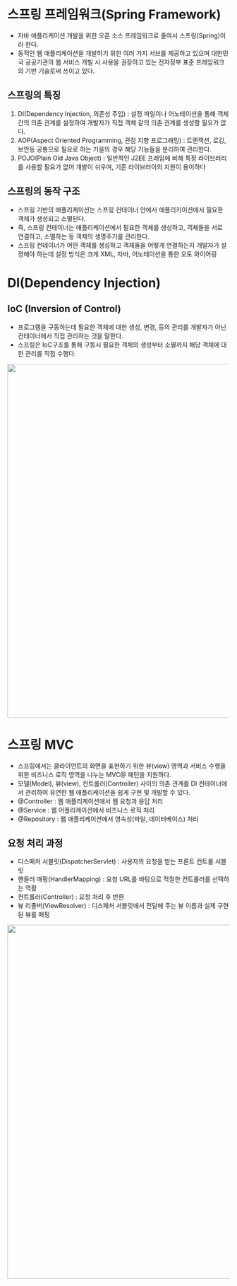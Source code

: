 # 스프링 프레임워크(Spring Framework)

- 자바 애플리케이션 개발을 위한 오픈 소스 프레임워크로 줄여서 스프링(Spring)이라 한다.
- 동적인 웹 애플리케이션을 개발하기 위한 여러 가지 서브를 제공하고 있으며 대한민국 공공기관의 웹 서비스 개빌 시 사용을 권장하고 있는 전자정부 표준 프레임워크의 기반 기술로써 쓰이고 있다.

## 스프링의 특징

1. DI(Dependency Injection, 의존성 주입) : 설정 파일이나 어노테이션을 통해 객체간의 의존 관계를 설정하여 개발자가 직접 객체 같의 의존 관계를 생성할 필요가 없다.
2. AOP(Aspect Oriented Programming, 관점 지향 프로그래밍) : 트랜잭션, 로깅, 보안등 공통으로 필요로 하는 기을의 경우 해당 기능들을 분리하여 관리한다.
3. POJO(Plain Old Java Object) : 일반적인 J2EE 프레임에 비해 특정 라이브러리를 사용할 필요가 없어 개발이 쉬우며, 기존 라이브러이의 지원이 용이하다

## 스프링의 동작 구조

- 스프링 기반의 애플리케이션는 스프링 컨테이너 안에서 애플리키이션에서 필요한 객체가 생성되고 소멸된다.
- 즉, 스프링 컨테이너는 애플리케이션에서 필요한 객체를 생성하고, 객체들을 서로 연결하고, 소멸하는 등 객체의 생명주기를 관리한다.
- 스프링 컨테이너가 어떤 객체를 생성하고 객체들을 어떻게 연결하는지 개발자가 설졍해야 하는데 설정 방식은 크게 XML, 자바, 어노테이션을 통한 오토 와이어링

# DI(Dependency Injection)

## IoC (Inversion of Control)

- 프로그램을 구동하는데 필요한 객체에 대한 생성, 변경, 등의 관리를 개발자가 아닌 컨테이너에서 직접 관리하는 것을 말한다.
- 스프링은 IoC구조를 통해 구동시 필요한 객체의 생성부터 소멸까지 해당 객체에 대한 관리를 직접 수행다.

<img src="https://user-images.githubusercontent.com/26870393/182604427-d5e9f400-cc8c-410e-b583-df5de4e50bbc.png" width="800px"/>

# 스프링 MVC

- 스프링에서는 클라이언트의 화면을 표현하기 위한 뷰(view) 영역과 서비스 수행을 위한 비즈니스 로직 영역을 나누는 MVC@ 패턴을 지원하다.
- 모델(Model), 뷰(view), 컨트롤러(Controller) 사이의 의존 관계를 DI 컨테이너에서 관리하여 유연한 웹 애플리케이션을 쉽게 구현 및 개발할 수 있다.
- @Controller : 웹 애플리케이션에서 웹 요청과 응답 처리
- @Service : 웹 어플리케이션에서 비즈니스 로직 처리
- @Repository : 웹 애플리케이션에서 영속성(파일, 데이터베이스) 처리

## 요청 처리 과정

- 디스패처 서블릿(DispatcherServlet) : 사용자의 요청을 받는 프론트 컨트롤 서블릿
- 핸들러 매핑(HandlerMapping) : 요청 URL를 바탕으로 적절한 컨트롤러를 선택하는 역활
- 컨트롤러(Controller) : 요청 처리 후 반환
- 뷰 리졸버(ViewResolver) : 디스패처 서블릿에서 전달해 주는 뷰 이름과 실제 구현된 뷰를 매핑

<img src="https://user-images.githubusercontent.com/26870393/182376640-202a56b6-f396-464f-b4dc-6075b0b824d4.png" width="800px"/>





